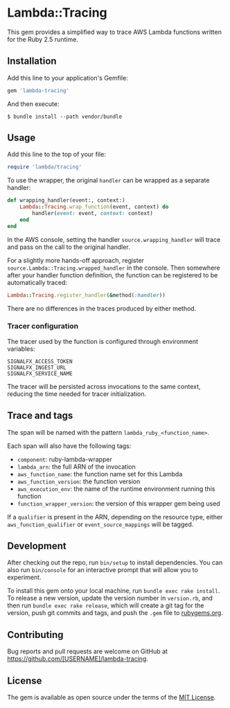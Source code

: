 # Lambda::Tracing

This gem provides a simplified way to trace AWS Lambda functions written for the
Ruby 2.5 runtime.

## Installation

Add this line to your application's Gemfile:

```ruby
gem 'lambda-tracing'
```

And then execute:

    $ bundle install --path vendor/bundle

## Usage

Add this line to the top of your file:

```ruby
require 'lambda/tracing'
```

To use the wrapper, the original `handler` can be wrapped as a separate handler:

```ruby
def wrapping_handler(event:, context:)
    Lambda::Tracing.wrap_function(event, context) do
        handler(event: event, context: context)
    end
end
```

In the AWS console, setting the handler `source.wrapping_handler` will trace and pass on the call to
the original handler.

For a slightly more hands-off approach, register `source.Lambda::Tracing.wrapped_handler`
in the console. Then somewhere after your handler function definition, the
function can be registered to be automatically traced:

```ruby
Lambda::Tracing.register_handler(&method(:handler))
```

There are no differences in the traces produced by either method.

### Tracer configuration

The tracer used by the function is configured through environment variables:

```
SIGNALFX_ACCESS_TOKEN
SIGNALFX_INGEST_URL
SIGNALFX_SERVICE_NAME
```

The tracer will be persisted across invocations to the same context, reducing the time needed for tracer initialization.

## Trace and tags

The span will be named with the pattern  `lambda_ruby_<function_name>`.

Each span will also have the following tags:
- `component`: ruby-lambda-wrapper
- `lambda_arn`: the full ARN of the invocation
- `aws_function_name`: the function name set for this Lambda
- `aws_function_version`: the function version
- `aws_execution_env`: the name of the runtime environment running this function
- `function_wrapper_version`: the version of this wrapper gem being used

If a `qualifier` is present in the ARN, depending on the resource type, either `aws_function_qualifier` or `event_source_mappings` will be tagged.

## Development

After checking out the repo, run `bin/setup` to install dependencies. You can also run `bin/console` for an interactive prompt that will allow you to experiment.

To install this gem onto your local machine, run `bundle exec rake install`. To release a new version, update the version number in `version.rb`, and then run `bundle exec rake release`, which will create a git tag for the version, push git commits and tags, and push the `.gem` file to [rubygems.org](https://rubygems.org).

## Contributing

Bug reports and pull requests are welcome on GitHub at https://github.com/[USERNAME]/lambda-tracing.

## License

The gem is available as open source under the terms of the [MIT License](https://opensource.org/licenses/MIT).
